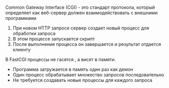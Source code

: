  Common Gateway Interface (CGI) - это стандарт протокола, который определяет как веб-сервер должен взаимодействовать с внешними программами
1. При новом HTTP запросе сервер создает новый процесс для обработки запроса
2. В этом процессе запускается скрипт
3. После выполнения процесса он завершается и результат отдается клиенту

В FastCGI процессы не гасятся , а висят в памяти. 
- Программа загружается в память один раз как демон
- Один процесс обрабатывает множество запросов последовательно
- Не требуется создавать новые процессы для каждого запроса